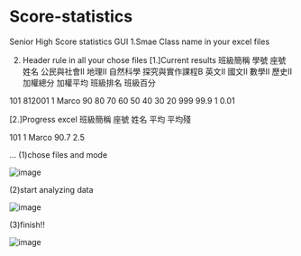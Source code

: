 # Score-statistics
Senior High Score statistics GUI
1.Smae Class name in your excel files

2. Header rule in all your chose files
[1.]Current results
班級簡稱	  學號	  座號	  姓名	公民與社會Ⅱ	地理Ⅱ	自然科學 探究與實作課程B	英文Ⅱ	國文Ⅱ	數學Ⅱ	歷史Ⅱ	加權總分	加權平均	班級排名	班級百分

101       812001    1     Marco     90        80    70        60          50      40    30  20    999      99.9       1       0.01

[2.]Progress excel
班級簡稱	座號	姓名	平均	平均殘

101       1    Marco 90.7  2.5

...
(1)chose files and mode

![image](https://github.com/marcovwu/Score-statistics/blob/master/file_image/chose.JPG)

(2)start analyzing data

![image](https://github.com/marcovwu/Score-statistics/blob/master/file_image/run.JPG)

(3)finish!!

![image](https://github.com/marcovwu/Score-statistics/blob/master/file_image/finish.JPG)
